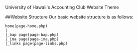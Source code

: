 University of Hawaii's Accounting Club Website Theme

##Website Structure
Our basic website structure is as follows:

    home(page-home.php)
    |
    |_bap page(page-bap.php)
    |_ima page(page-ima.php)
    |_links page(page-links.php)
